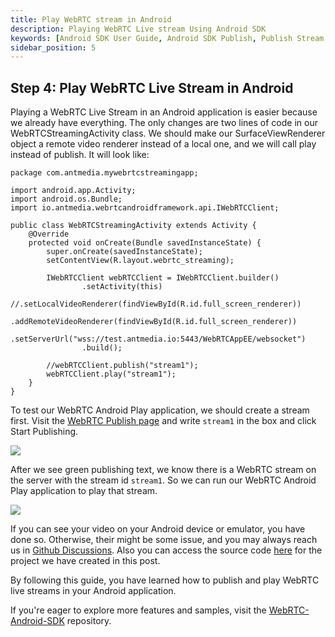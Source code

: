 ```yaml
---
title: Play WebRTC stream in Android
description: Playing WebRTC Live stream Using Android SDK 
keywords: [Android SDK User Guide, Android SDK Publish, Publish Stream from your Android device, Ant Media Server Documentation, Ant Media Server Tutorials]
sidebar_position: 5
---
```


## Step 4: Play WebRTC Live Stream in Android

Playing a WebRTC Live Stream in an Android application is easier because we already have everything. The only changes are two lines of code in our WebRTCStreamingActivity class. We should make our SurfaceViewRenderer object a remote video renderer instead of a local one, and we will call play instead of publish. It will look like:

```
package com.antmedia.mywebrtcstreamingapp;

import android.app.Activity;
import android.os.Bundle;
import io.antmedia.webrtcandroidframework.api.IWebRTCClient;

public class WebRTCStreamingActivity extends Activity {
    @Override
    protected void onCreate(Bundle savedInstanceState) {
        super.onCreate(savedInstanceState);
        setContentView(R.layout.webrtc_streaming);

        IWebRTCClient webRTCClient = IWebRTCClient.builder()
                .setActivity(this)
                //.setLocalVideoRenderer(findViewById(R.id.full_screen_renderer))
                .addRemoteVideoRenderer(findViewById(R.id.full_screen_renderer))
                .setServerUrl("wss://test.antmedia.io:5443/WebRTCAppEE/websocket")
                .build();

        //webRTCClient.publish("stream1");
        webRTCClient.play("stream1");
    }
}
```

To test our WebRTC Android Play application, we should create a stream first. Visit the [WebRTC Publish page](https://antmedia.io/webrtc-samples/webrtc-publish-webrtc-play/) and write `stream1` in the box and click Start Publishing.

![](@site/static/img/sdk-integration/android-sdk/webrtc-android-play-application-test-1.png)

After we see green publishing text, we know there is a WebRTC stream on the server with the stream id `stream1`. So we can run our WebRTC Android Play application to play that stream.

![](@site/static/img/sdk-integration/android-sdk/webrtc-android-play-application.png)

If you can see your video on your Android device or emulator, you have done so. Otherwise, their might be some issue, and you may always reach us in [Github Discussions](https://github.com/orgs/ant-media/discussions). Also you can access the source code [here](https://github.com/burak-58/AMS_WebRTC_Android) for the project we have created in this post.

By following this guide, you have learned how to publish and play WebRTC live streams in your Android application.

If you're eager to explore more features and samples, visit the [WebRTC-Android-SDK](https://github.com/ant-media/WebRTC-Android-SDK/tree/master/webrtc-android-sample-app/src/main/java/io/antmedia/webrtc_android_sample_app) repository.
